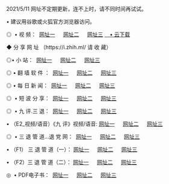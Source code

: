 <p>2021/5/11  网址不定期更新，连不上时，请不同时间再试试。
<p>• 建议用谷歌或火狐官方浏览器访问。
<p>◎  • 视 频： 
<a href="http://hhq.aud.bar/" target="_blank">网址一</a> 　 
<a href="http://hta.aud.bar/" target="_blank">网址二</a> 　 
<a href="http://hta.aud.bar/b.html" target="_blank">网址三</a>
<a href="https://yadi.sk/d/d0sUeAOpal3njw" target="_blank">　• 云下载 </a></p>
<p>◆ 分 享 网 址 <a href="http://hpo.aud.bar/a.html"></a>（https://i.zhih.ml/ 请 收 藏） </p>

<p>◎•  小 站：  
<a href="http://hhq.aud.bar/f.html" target="_blank">网址一</a> 　 
<a href="http://hta.aud.bar/h.html" target="_blank">网址二</a> 　 
<a href="http://hta.aud.bar/k/" target="_blank">网址三</a></p><p>

<p>◎  • 翻 墙 软 件 ：  
<a href="http://hhq.aud.bar/ff/" target="_blank">网址一</a> 　 
<a href="http://hta.aud.bar/s/read/a1_nd.html" target="_blank">网址二</a> 　 
<a href="http://hta.aud.bar/ff/index.html" target="_blank">网址三</a></p>
<p>◎  • 每 日 新 闻：  
<a href="http://hhq.aud.bar/day/" target="_blank">网址一</a> 　 
<a href="http://hta.aud.bar/day/" target="_blank">网址二</a> 　 
<a href="http://hta.aud.bar/day/index.html" target="_blank">网址三</a></p>
<p>◎   • 短 波 分 享：  
<a href="http://hhq.aud.bar/h/" target="_blank">网址一</a> 　 
<a href="http://hta.aud.bar/h/" target="_blank">网址二</a> 　 
<a href="http://hta.aud.bar/h/index.html" target="_blank">网址三</a></p>
<p>◎   • 九 评.三 退：  
<a href="http://hhq.aud.bar/t/" target="_blank">网址一</a> 　 
<a href="http://hta.aud.bar/v2/index.html" target="_blank">网址二</a> 　 
<a href="http://hta.aud.bar/tt/index.html" target="_blank">网址三</a> 　</p>
<p>  • （E2_视频/语音）《九 评》视频/语音: 
<a href="http://hhq.aud.bar/7738.html" target="_blank">网址一</a> 　 
<a href="http://hta.aud.bar/7614.html" target="_blank">网址二</a> 　 
<a href="http://hta.aud.bar/7633.html" target="_blank">网址三</a></p>
<p>◎   • 三 退 管 道...退 党 网：  
<a href="http://hhq.aud.bar/go/td1.html" target="_blank">网址一</a> 　 
<a href="http://hta.aud.bar/go/td2.html" target="_blank">网址二</a> 　 
<a href="http://hta.aud.bar/go/td3.html" target="_blank">网址三</a></p>
<p>  • （F1） 三 退 管 道（一）： 
<a href="http://hhq.aud.bar/dd/" target="_blank">网址一</a> 　 
<a href="http://hta.aud.bar/s/read/a1_tdx.html" target="_blank">网址二</a> 　 
<a href="http://hta.aud.bar/dd/" target="_blank">网址三</a></p>
<p>  • （F2）三 退 管 道（二）： 
<a href="http://hta.aud.bar/d/" target="_blank">网址一</a> 　 
<a href="http://hhq.aud.bar/d/index.html" target="_blank">网址二</a> 　 
<a href="http://hta.aud.bar/d/" target="_blank">网址三</a></p>
<p>◎   • PDF电子书：  
<a href="http://hhq.aud.bar/p/" target="_blank">网址一</a> 　 
<a href="http://hta.aud.bar/p/index.html" target="_blank">网址二</a> 　 
<a href="http://hta.aud.bar/p/" target="_blank">网址三</a></p>
